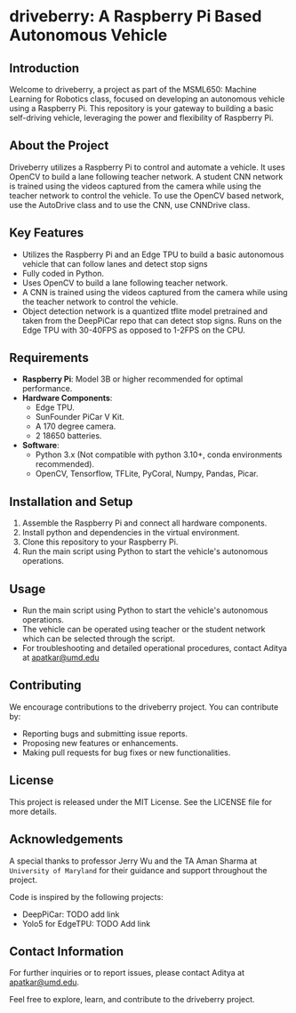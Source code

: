 # driveberry: A Raspberry Pi Based Autonomous Vehicle

## Introduction

Welcome to driveberry, a project as part of the MSML650: Machine Learning for Robotics class, focused on developing an autonomous vehicle using a Raspberry Pi. This repository is your gateway to building a basic self-driving vehicle, leveraging the power and flexibility of Raspberry Pi.

## About the Project

Driveberry utilizes a Raspberry Pi to control and automate a vehicle. It uses OpenCV to build a lane following teacher network. A student CNN network is trained using the videos captured from the camera while using the teacher network to control the vehicle. To use the OpenCV based network, use the AutoDrive class and to use the CNN, use CNNDrive class.

## Key Features

- Utilizes the Raspberry Pi and an Edge TPU to build a basic autonomous vehicle that can follow lanes and detect stop signs
- Fully coded in Python.
- Uses OpenCV to build a lane following teacher network.
- A CNN is trained using the videos captured from the camera while using the teacher network to control the vehicle.
- Object detection network is a quantized tflite model pretrained and taken from the DeepPiCar repo that can detect stop signs. Runs on the Edge TPU with 30-40FPS as opposed to 1-2FPS on the CPU.

## Requirements

- **Raspberry Pi**: Model 3B or higher recommended for optimal performance.
- **Hardware Components**:
  - Edge TPU.
  - SunFounder PiCar V Kit.
  - A 170 degree camera.
  - 2 18650 batteries.
- **Software**:
  - Python 3.x (Not compatible with python 3.10+, conda environments recommended).
  - OpenCV, Tensorflow, TFLite, PyCoral, Numpy, Pandas, Picar.

## Installation and Setup

1. Assemble the Raspberry Pi and connect all hardware components.
2. Install python and dependencies in the virtual environment.
3. Clone this repository to your Raspberry Pi.
4. Run the main script using Python to start the vehicle's autonomous operations.

## Usage

- Run the main script using Python to start the vehicle's autonomous operations.
- The vehicle can be operated using teacher or the student network which can be selected through the script.
- For troubleshooting and detailed operational procedures, contact Aditya at apatkar@umd.edu

## Contributing

We encourage contributions to the driveberry project. You can contribute by:

- Reporting bugs and submitting issue reports.
- Proposing new features or enhancements.
- Making pull requests for bug fixes or new functionalities.

## License

This project is released under the MIT License. See the LICENSE file for more details.

## Acknowledgements

A special thanks to professor Jerry Wu and the TA Aman Sharma at `University of Maryland` for their guidance and support throughout the project.

Code is inspired by the following projects:

- DeepPiCar: TODO add link
- Yolo5 for EdgeTPU: TODO Add link

## Contact Information

For further inquiries or to report issues, please contact Aditya at apatkar@umd.edu.

Feel free to explore, learn, and contribute to the driveberry project.

